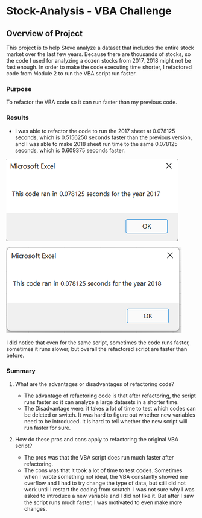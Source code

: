 # Stock-Analysis - VBA Challenge 



## Overview of Project
This project is to help Steve analyze a dataset that includes the entire stock market over the last few years. 
Because there are thousands of stocks, so the code I used for analyzing a dozen stocks from 2017, 2018 might not be fast enough. In order to make the code executing time shorter, I refactored code from Module 2 to run the VBA script run faster.


### Purpose
To refactor the VBA code so it can run faster than my previous code. 


### Results

-  I was able to refactor the code to run the 2017 sheet at 0.078125 seconds, which is 0.5156250 seconds faster than the previous version, and I was able to make 2018 sheet run time to the same 0.078125 seconds, which is 0.609375 seconds faster. 

![VBA_Challenge_2017](https://github.com/nayanbarhate/Stock-Analysis/blob/main/Resources/VBA_Challenge_2017.png)




![VBA_Challenge_2018](https://github.com/nayanbarhate/Stock-Analysis/blob/main/Resources/VBA_Challenge_2018.png)


I did notice that even for the same script, sometimes the code runs faster, sometimes it runs slower, but overall the refactored script are faster than before.


### Summary 
1. What are the advantages or disadvantages of refactoring code?
   * The advantage of refactoring code is that after refactoring, the script runs faster so it can analyze a large datasets in a shorter time. 
   * The Disadvantage were:  it takes a lot of time to test which codes can be deleted or switch. It was hard to figure out whether new variables need to be introduced. 
     It is hard to tell whether the new script will run faster for sure. 

2. How do these pros and cons apply to refactoring the original VBA script?
   * The pros was that the VBA script does run much faster after refactoring. 
   * The cons was that it took a lot of time to test codes. Sometimes when I wrote something not ideal, the VBA constantly showed me overflow and I had to try change the type of data, but still did not work until I restart the coding from scratch. I was not sure why I was asked to introduce a new variable and I did not like it. But after I saw the script runs much faster, I was motivated to even make more changes. 
